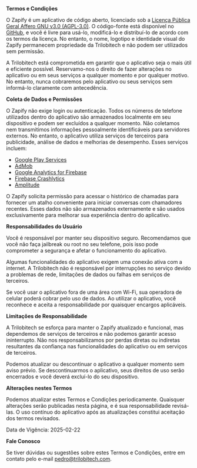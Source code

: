 **Termos e Condições**

O Zapify é um aplicativo de código aberto, licenciado sob a [Licença Pública Geral Affero GNU v3.0 (AGPL-3.0)](https://www.gnu.org/licenses/agpl-3.0.html). O código-fonte está disponível no [GitHub](https://github.com/trilobitech/zapify), e você é livre para usá-lo, modificá-lo e distribuí-lo de acordo com os termos da licença. No entanto, o nome, logotipo e identidade visual do Zapify permanecem propriedade da Trilobitech e não podem ser utilizados sem permissão.

A Trilobitech está comprometida em garantir que o aplicativo seja o mais útil e eficiente possível. Reservamo-nos o direito de fazer alterações no aplicativo ou em seus serviços a qualquer momento e por qualquer motivo. No entanto, nunca cobraremos pelo aplicativo ou seus serviços sem informá-lo claramente com antecedência.

**Coleta de Dados e Permissões**

O Zapify não exige login ou autenticação. Todos os números de telefone utilizados dentro do aplicativo são armazenados localmente em seu dispositivo e podem ser excluídos a qualquer momento. Não coletamos nem transmitimos informações pessoalmente identificáveis para servidores externos. No entanto, o aplicativo utiliza serviços de terceiros para publicidade, análise de dados e melhorias de desempenho. Esses serviços incluem:

- [Google Play Services](https://policies.google.com/terms)
- [AdMob](https://developers.google.com/admob/terms)
- [Google Analytics for Firebase](https://firebase.google.com/terms/analytics)
- [Firebase Crashlytics](https://firebase.google.com/terms/crashlytics)
- [Amplitude](https://amplitude.com/terms)

O Zapify solicita permissão para acessar o histórico de chamadas para fornecer um atalho conveniente para iniciar conversas com chamadores recentes. Esses dados não são armazenados externamente e são usados exclusivamente para melhorar sua experiência dentro do aplicativo.

**Responsabilidades do Usuário**

Você é responsável por manter seu dispositivo seguro. Recomendamos que você não faça jailbreak ou root no seu telefone, pois isso pode comprometer a segurança e afetar o funcionamento do aplicativo.

Algumas funcionalidades do aplicativo exigem uma conexão ativa com a internet. A Trilobitech não é responsável por interrupções no serviço devido a problemas de rede, limitações de dados ou falhas em serviços de terceiros.

Se você usar o aplicativo fora de uma área com Wi-Fi, sua operadora de celular poderá cobrar pelo uso de dados. Ao utilizar o aplicativo, você reconhece e aceita a responsabilidade por quaisquer encargos aplicáveis.

**Limitações de Responsabilidade**

A Trilobitech se esforça para manter o Zapify atualizado e funcional, mas dependemos de serviços de terceiros e não podemos garantir acesso ininterrupto. Não nos responsabilizamos por perdas diretas ou indiretas resultantes da confiança nas funcionalidades do aplicativo ou em serviços de terceiros.

Podemos atualizar ou descontinuar o aplicativo a qualquer momento sem aviso prévio. Se descontinuarmos o aplicativo, seus direitos de uso serão encerrados e você deverá excluí-lo do seu dispositivo.

**Alterações nestes Termos**

Podemos atualizar estes Termos e Condições periodicamente. Quaisquer alterações serão publicadas nesta página, e é sua responsabilidade revisá-las. O uso contínuo do aplicativo após as atualizações constitui aceitação dos termos revisados.

Data de Vigência: 2025-02-22

**Fale Conosco**

Se tiver dúvidas ou sugestões sobre estes Termos e Condições, entre em contato pelo e-mail pedro@trilobitech.com.
